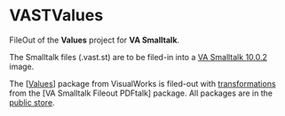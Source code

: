 # VASTValues
FileOut of the **Values** project for **VA Smalltalk**.

The Smalltalk files (.vast.st) are to be filed-in into a [VA Smalltalk 10.0.2](https://www.instantiations.com/vast-platform/) image.

The [[Values](https://wiki.pdftalk.de/doku.php?id=complexvalues)] package from VisualWorks is filed-out with [transformations](https://wiki.pdftalk.de/doku.php?id=smalltalktransform) from the [VA Smalltalk Fileout PDFtalk] package. All packages are in the [public store](https://wiki.pdftalk.de/doku.php?id=storeaccess).
